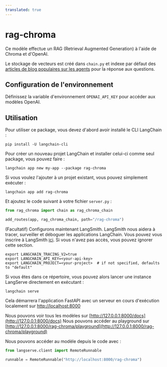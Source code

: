 ```yaml
---
translated: true
---
```


# rag-chroma

Ce modèle effectue un RAG (Retrieval Augmented Generation) à l'aide de Chroma et d'OpenAI.

Le stockage de vecteurs est créé dans `chain.py` et indexe par défaut des [articles de blog populaires sur les agents](https://lilianweng.github.io/posts/2023-06-23-agent/) pour la réponse aux questions.

## Configuration de l'environnement

Définissez la variable d'environnement `OPENAI_API_KEY` pour accéder aux modèles OpenAI.

## Utilisation

Pour utiliser ce package, vous devez d'abord avoir installé le CLI LangChain :

```shell
pip install -U langchain-cli
```

Pour créer un nouveau projet LangChain et installer celui-ci comme seul package, vous pouvez faire :

```shell
langchain app new my-app --package rag-chroma
```

Si vous voulez l'ajouter à un projet existant, vous pouvez simplement exécuter :

```shell
langchain app add rag-chroma
```

Et ajoutez le code suivant à votre fichier `server.py` :

```python
from rag_chroma import chain as rag_chroma_chain

add_routes(app, rag_chroma_chain, path="/rag-chroma")
```

(Facultatif) Configurons maintenant LangSmith.
LangSmith nous aidera à tracer, surveiller et déboguer les applications LangChain.
Vous pouvez vous inscrire à LangSmith [ici](https://smith.langchain.com/).
Si vous n'avez pas accès, vous pouvez ignorer cette section.

```shell
export LANGCHAIN_TRACING_V2=true
export LANGCHAIN_API_KEY=<your-api-key>
export LANGCHAIN_PROJECT=<your-project>  # if not specified, defaults to "default"
```

Si vous êtes dans ce répertoire, vous pouvez alors lancer une instance LangServe directement en exécutant :

```shell
langchain serve
```

Cela démarrera l'application FastAPI avec un serveur en cours d'exécution localement sur
[http://localhost:8000](http://localhost:8000)

Nous pouvons voir tous les modèles sur [http://127.0.0.1:8000/docs](http://127.0.0.1:8000/docs)
Nous pouvons accéder au playground sur [http://127.0.0.1:8000/rag-chroma/playground](http://127.0.0.1:8000/rag-chroma/playground)

Nous pouvons accéder au modèle depuis le code avec :

```python
from langserve.client import RemoteRunnable

runnable = RemoteRunnable("http://localhost:8000/rag-chroma")
```
